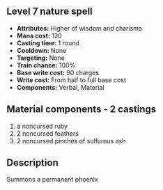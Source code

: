 ## Level 7 nature spell

- **Attributes:** Higher of wisdom and charisma
- **Mana cost:** 120
- **Casting time:** 1 round
- **Cooldown:** None
- **Targeting:** None
- **Train chance:** 100%
- **Base write cost:** 90 charges
- **Write cost:** From half to full base cost
- **Components:** Verbal, Material

## Material components - 2 castings

1. a noncursed ruby
2. 2 noncursed feathers
3. 2 noncursed pinches of sulfurous ash

## Description

Summons a permanent phoenix
